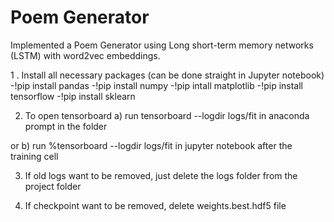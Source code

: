# Poem Generator
Implemented a Poem Generator using Long short-term memory networks (LSTM) with word2vec embeddings.


1 . Install all necessary packages (can be done straight in Jupyter notebook)
	-!pip install pandas
	-!pip install numpy
	-!pip intall matplotlib
	-!pip install tensorflow
	-!pip install sklearn

2. To open tensorboard
	a) run tensorboard --logdir logs/fit in anaconda prompt in the folder

or 	b) run %tensorboard --logdir logs/fit in jupyter notebook after the training cell

3. If old logs want to be removed, just delete the logs folder from the project folder

4. If checkpoint want to be removed, delete weights.best.hdf5 file
